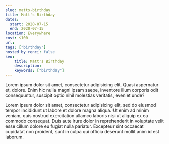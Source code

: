 ```yaml
---
slug: matts-birthday
title: Matt's Birthday
dates:
  start: 2020-07-15
  end: 2020-07-15
location: Everywhere
cost: $100
url: 
tags: ["birthday"]
hosted_by_renci: false
seo:
    title: Matt's Birthday
    description: 
    keywords: ["birthday"]
---
```


Lorem ipsum dolor sit amet, consectetur adipisicing elit. Quasi aspernatur et, dolore. Enim hic nulla magni ipsam saepe, inventore illum corporis odit consequuntur, suscipit optio nihil molestias veritatis, eveniet unde?

Lorem ipsum dolor sit amet, consectetur adipisicing elit, sed do eiusmod
tempor incididunt ut labore et dolore magna aliqua. Ut enim ad minim veniam,
quis nostrud exercitation ullamco laboris nisi ut aliquip ex ea commodo
consequat. Duis aute irure dolor in reprehenderit in voluptate velit esse
cillum dolore eu fugiat nulla pariatur. Excepteur sint occaecat cupidatat non
proident, sunt in culpa qui officia deserunt mollit anim id est laborum.